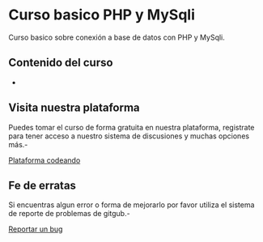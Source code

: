 # Curso basico PHP y MySqli

Curso basico sobre conexión a base de datos con PHP y MySqli.

## Contenido del curso

* 

## Visita nuestra plataforma

Puedes tomar el curso de forma gratuita en nuestra plataforma, registrate para tener acceso a nuestro sistema de discusiones y muchas opciones más.-

[Plataforma codeando](https://codeando.org)

## Fe de erratas

Si encuentras algun error o forma de mejorarlo por favor utiliza el sistema de reporte de problemas de gitgub.-

[Reportar un bug](https://github.com/Codeandomx/curso-php-mysqli-basico/issues/new)